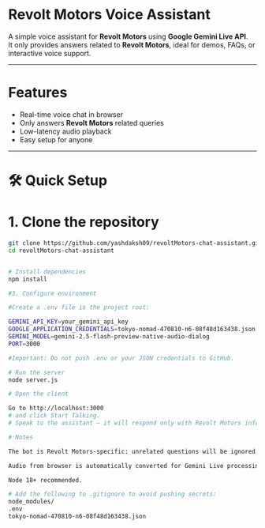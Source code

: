 # Revolt Motors Voice Assistant

A simple voice assistant for **Revolt Motors** using **Google Gemini Live API**.  
It only provides answers related to **Revolt Motors**, ideal for demos, FAQs, or interactive voice support.

---

# Features
- Real-time voice chat in browser
- Only answers **Revolt Motors** related queries
- Low-latency audio playback
- Easy setup for anyone

---

# 🛠 Quick Setup

# 1. Clone the repository
```bash
git clone https://github.com/yashdaksh09/revoltMotors-chat-assistant.git
cd revoltMotors-chat-assistant


# Install dependencies
npm install

#3. Configure environment

#Create a .env file in the project root:

GEMINI_API_KEY=your_gemini_api_key
GOOGLE_APPLICATION_CREDENTIALS=tokyo-nomad-470810-n6-08f48d163438.json
GEMINI_MODEL=gemini-2.5-flash-preview-native-audio-dialog
PORT=3000

#Important: Do not push .env or your JSON credentials to GitHub.

# Run the server
node server.js

# Open the client

Go to http://localhost:3000
# and click Start Talking.
# Speak to the assistant — it will respond only with Revolt Motors information.

# Notes

The bot is Revolt Motors-specific: unrelated questions will be ignored.

Audio from browser is automatically converted for Gemini Live processing.

Node 18+ recommended.

# Add the following to .gitignore to avoid pushing secrets:
node_modules/
.env
tokyo-nomad-470810-n6-08f48d163438.json